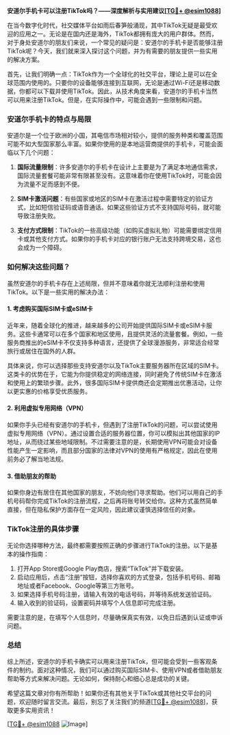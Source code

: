 **安道尔手机卡可以注册TikTok吗？——深度解析与实用建议[[TG💪+ @esim1088](https://t.me/s/esim1088)]**

在当今数字化时代，社交媒体平台如雨后春笋般涌现，其中TikTok无疑是最受欢迎的应用之一。无论是在国内还是海外，TikTok都拥有庞大的用户群体。然而，对于身处安道尔的朋友们来说，一个常见的疑问是：安道尔的手机卡是否能够注册TikTok呢？今天，我们就来深入探讨这个问题，并为有需要的朋友提供一些实用的解决方案。

首先，让我们明确一点：TikTok作为一个全球化的社交平台，理论上是可以在全球范围内使用的。只要你的设备能够连接到互联网，无论是通过Wi-Fi还是移动数据，你都可以下载并使用TikTok。因此，从技术角度来看，安道尔的手机卡当然可以用来注册TikTok。但是，在实际操作中，可能会遇到一些限制和问题。

### 安道尔手机卡的特点与局限

安道尔是一个位于欧洲的小国，其电信市场相对较小，提供的服务种类和覆盖范围可能不如大型国家那么丰富。如果你使用的是本地运营商提供的手机卡，可能会面临以下几个问题：

1. **国际流量限制**：许多安道尔的手机卡在设计上主要是为了满足本地通信需求，国际流量套餐可能非常有限甚至没有。这意味着你在使用TikTok时，可能会因为流量不足而感到不便。
   
2. **SIM卡激活问题**：有些国家或地区的SIM卡在激活过程中需要特定的验证方式，比如短信验证码或语音通话。如果这些验证方式不支持国际号码，就可能导致注册失败。

3. **支付方式限制**：TikTok的一些高级功能（如购买虚拟礼物）可能需要绑定信用卡或其他支付方式。如果你的手机卡对应的银行账户无法支持跨境交易，这也会成为一个障碍。

### 如何解决这些问题？

虽然安道尔的手机卡存在上述局限，但并不意味着你就无法顺利注册和使用TikTok。以下是一些实用的解决办法：

#### 1. 考虑购买国际SIM卡或eSIM卡

近年来，随着全球化的推进，越来越多的公司开始提供国际SIM卡或eSIM卡服务。这些卡通常可以在多个国家和地区使用，且提供灵活的流量套餐。例如，一些服务商推出的eSIM卡不仅支持多种语言，还提供了全球漫游服务，非常适合经常旅行或居住在国外的人群。

具体来说，你可以选择那些支持安道尔以及TikTok主要服务器所在区域的SIM卡。这类卡的优势在于，它能为你提供稳定的网络连接，同时避免了传统SIM卡在激活和使用上的繁琐步骤。此外，很多国际SIM卡提供商还会定期推出优惠活动，让你以更实惠的价格享受优质服务。

#### 2. 利用虚拟专用网络（VPN）

如果你手头已经有安道尔的手机卡，但遇到了注册TikTok的问题，可以尝试使用虚拟专用网络（VPN）。通过设置合适的服务器位置，你可以模拟出其他国家的IP地址，从而绕过某些地域限制。不过需要注意的是，长期使用VPN可能会对设备性能产生一定影响，而且部分国家的法律对VPN的使用有严格规定，因此在使用前务必了解当地法规。

#### 3. 借助朋友的帮助

如果你身边有居住在其他国家的朋友，不妨向他们寻求帮助。他们可以用自己的手机号码帮你完成TikTok的注册流程，之后再将账号转交给你。这种方式虽然简单直接，但在隐私保护方面存在一定风险，因此建议谨慎选择信任的对象。

### TikTok注册的具体步骤

无论你选择哪种方法，最终都需要按照正确的步骤进行TikTok的注册。以下是基本的操作指南：

1. 打开App Store或Google Play商店，搜索“TikTok”并下载安装。
2. 启动应用后，点击“注册”按钮，选择你喜欢的方式登录，包括手机号码、邮箱地址或者Facebook、Google等第三方账号。
3. 如果选择手机号码注册，请输入有效的电话号码，并等待系统发送验证码。
4. 输入收到的验证码，设置密码并填写个人信息即可完成注册。

需要注意的是，在填写个人信息时，尽量确保真实有效，以免日后遇到认证或申诉问题。

### 总结

综上所述，安道尔的手机卡确实可以用来注册TikTok，但可能会受到一些客观条件的制约。面对这种情况，我们可以通过购买国际SIM卡、使用VPN或者借助朋友帮助等方式来解决问题。无论如何，保持耐心和细心总是成功的关键。

希望这篇文章对你有所帮助！如果你还有其他关于TikTok或其他社交平台的问题，欢迎随时留言交流。最后，别忘了关注我们的频道[[TG💪+ @esim1088](https://t.me/s/esim1088)]，获取更多实用资讯！

[[TG💪+ @esim1088](https://t.me/s/esim1088) ![Image](https://i.postimg.cc/4NQfJmqS/Snipaste-2025-05-13-00-14-12.png)]